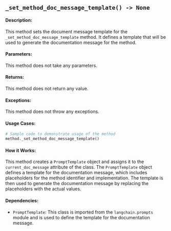 ## `_set_method_doc_message_template() -> None`

#### Description:
This method sets the document message template for the `_set_method_doc_message_template` method. It defines a template that will be used to generate the documentation message for the method. 

#### Parameters:
This method does not take any parameters.

#### Returns:
This method does not return any value.

#### Exceptions:
This method does not throw any exceptions.

#### Usage Cases:

```python
# Sample code to demonstrate usage of the method
method._set_method_doc_message_template()
```

#### How it Works:
This method creates a `PromptTemplate` object and assigns it to the `current_doc_message` attribute of the class. The `PromptTemplate` object defines a template for the documentation message, which includes placeholders for the method identifier and implementation. The template is then used to generate the documentation message by replacing the placeholders with the actual values.

#### Dependencies:
- `PromptTemplate`: This class is imported from the `langchain.prompts` module and is used to define the template for the documentation message.